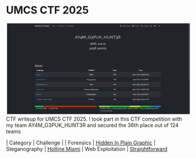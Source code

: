 # UMCS CTF 2025
![scoreboard](scoreboard.png)
CTF writeup for UMCS CTF 2025. I took part in this CTF competition with my team AY4M_G3PUK_HUNT3R and secured the 36th place out of 124 teams

| Category | Challenge |
| Forensics | [Hidden In Plain Graphic](/2025/UMCS%20CTF/Hidden%20In%20Plain%20Graphic/)
| Steganography | [Hotline Miami](/2025/UMCS%20CTF/Hotline%20Miami/)
| Web Exploitation | [Straightforward](/2025/UMCS%20CTF/Straightforward/)
